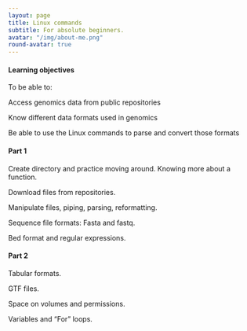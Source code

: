 ```yaml
---
layout: page
title: Linux commands
subtitle: For absolute beginners.
avatar: "/img/about-me.png"
round-avatar: true
---
```

#### Learning objectives
To be able to:

Access genomics data from public repositories

Know different data formats used in genomics

Be able to use the Linux commands to parse and convert those formats
#### Part 1
Create directory and practice moving around. Knowing more about a function.

Download files from repositories.

Manipulate files, piping, parsing, reformatting.

Sequence file formats: Fasta and fastq.

Bed format and regular expressions.
#### Part 2
Tabular formats.

GTF files.

Space on volumes and permissions.

Variables and “For” loops.

